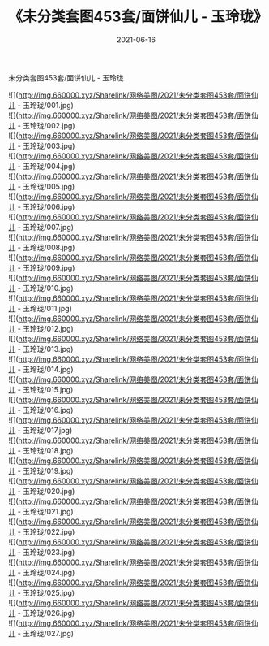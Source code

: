 ﻿---
layout: post
title:  《未分类套图453套/面饼仙儿 - 玉玲珑》
date:   2021-06-16
img: http://img.660000.xyz/Sharelink/网络美图/2021/未分类套图453套/面饼仙儿 - 玉玲珑/000.jpg
categories: [美女, 清纯, 唯美]
---

未分类套图453套/面饼仙儿 - 玉玲珑

 ![](http://img.660000.xyz/Sharelink/网络美图/2021/未分类套图453套/面饼仙儿 - 玉玲珑/001.jpg) <br>![](http://img.660000.xyz/Sharelink/网络美图/2021/未分类套图453套/面饼仙儿 - 玉玲珑/002.jpg) <br>![](http://img.660000.xyz/Sharelink/网络美图/2021/未分类套图453套/面饼仙儿 - 玉玲珑/003.jpg) <br>![](http://img.660000.xyz/Sharelink/网络美图/2021/未分类套图453套/面饼仙儿 - 玉玲珑/004.jpg) <br>![](http://img.660000.xyz/Sharelink/网络美图/2021/未分类套图453套/面饼仙儿 - 玉玲珑/005.jpg) <br>![](http://img.660000.xyz/Sharelink/网络美图/2021/未分类套图453套/面饼仙儿 - 玉玲珑/006.jpg) <br>![](http://img.660000.xyz/Sharelink/网络美图/2021/未分类套图453套/面饼仙儿 - 玉玲珑/007.jpg) <br>![](http://img.660000.xyz/Sharelink/网络美图/2021/未分类套图453套/面饼仙儿 - 玉玲珑/008.jpg) <br>![](http://img.660000.xyz/Sharelink/网络美图/2021/未分类套图453套/面饼仙儿 - 玉玲珑/009.jpg) <br>![](http://img.660000.xyz/Sharelink/网络美图/2021/未分类套图453套/面饼仙儿 - 玉玲珑/010.jpg) <br>![](http://img.660000.xyz/Sharelink/网络美图/2021/未分类套图453套/面饼仙儿 - 玉玲珑/011.jpg) <br>![](http://img.660000.xyz/Sharelink/网络美图/2021/未分类套图453套/面饼仙儿 - 玉玲珑/012.jpg) <br>![](http://img.660000.xyz/Sharelink/网络美图/2021/未分类套图453套/面饼仙儿 - 玉玲珑/013.jpg) <br>![](http://img.660000.xyz/Sharelink/网络美图/2021/未分类套图453套/面饼仙儿 - 玉玲珑/014.jpg) <br>![](http://img.660000.xyz/Sharelink/网络美图/2021/未分类套图453套/面饼仙儿 - 玉玲珑/015.jpg) <br>![](http://img.660000.xyz/Sharelink/网络美图/2021/未分类套图453套/面饼仙儿 - 玉玲珑/016.jpg) <br>![](http://img.660000.xyz/Sharelink/网络美图/2021/未分类套图453套/面饼仙儿 - 玉玲珑/017.jpg) <br>![](http://img.660000.xyz/Sharelink/网络美图/2021/未分类套图453套/面饼仙儿 - 玉玲珑/018.jpg) <br>![](http://img.660000.xyz/Sharelink/网络美图/2021/未分类套图453套/面饼仙儿 - 玉玲珑/019.jpg) <br>![](http://img.660000.xyz/Sharelink/网络美图/2021/未分类套图453套/面饼仙儿 - 玉玲珑/020.jpg) <br>![](http://img.660000.xyz/Sharelink/网络美图/2021/未分类套图453套/面饼仙儿 - 玉玲珑/021.jpg) <br>![](http://img.660000.xyz/Sharelink/网络美图/2021/未分类套图453套/面饼仙儿 - 玉玲珑/022.jpg) <br>![](http://img.660000.xyz/Sharelink/网络美图/2021/未分类套图453套/面饼仙儿 - 玉玲珑/023.jpg) <br>![](http://img.660000.xyz/Sharelink/网络美图/2021/未分类套图453套/面饼仙儿 - 玉玲珑/024.jpg) <br>![](http://img.660000.xyz/Sharelink/网络美图/2021/未分类套图453套/面饼仙儿 - 玉玲珑/025.jpg) <br>![](http://img.660000.xyz/Sharelink/网络美图/2021/未分类套图453套/面饼仙儿 - 玉玲珑/026.jpg) <br>![](http://img.660000.xyz/Sharelink/网络美图/2021/未分类套图453套/面饼仙儿 - 玉玲珑/027.jpg) <br>